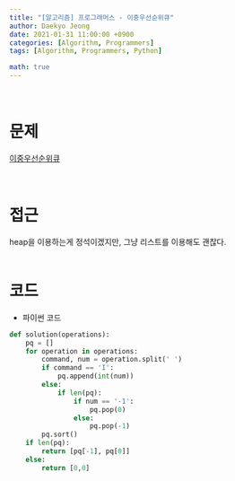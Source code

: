 ```yaml
---
title: "[알고리즘] 프로그래머스 - 이중우선순위큐"
author: Daekyo Jeong
date: 2021-01-31 11:00:00 +0900
categories: [Algorithm, Programmers]
tags: [Algorithm, Programmers, Python]

math: true
---
```


<br/>

# **문제**


[이중우선순위큐](https://programmers.co.kr/learn/courses/30/lessons/42628)

<br/>

# **접근**  

heap을 이용하는게 정석이겠지만, 그냥 리스트를 이용해도 괜찮다.  
<br/>

# **코드**


- 파이썬 코드   

```py
def solution(operations):
    pq = []
    for operation in operations:
        command, num = operation.split(' ')
        if command == 'I':
            pq.append(int(num))
        else:
            if len(pq):
                if num == '-1':
                    pq.pop(0)
                else:
                    pq.pop(-1)
        pq.sort()
    if len(pq):
        return [pq[-1], pq[0]]
    else:
        return [0,0]
```


<br/>
